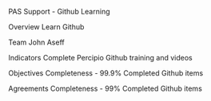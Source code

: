 

PAS Support - Github Learning

Overview Learn Github

Team John Aseff

Indicators Complete Percipio Github training and videos

Objectives Completeness - 99.9% Completed Github items

Agreements Completeness - 99% Completed Github items
